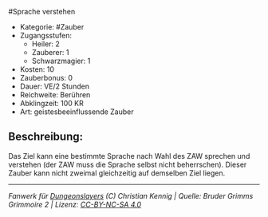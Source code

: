 #Sprache verstehen  
- Kategorie: #Zauber  
- Zugangsstufen:  
  - Heiler: 2  
  - Zauberer: 1  
  - Schwarzmagier: 1  
- Kosten: 10  
- Zauberbonus: 0  
- Dauer: VE/2 Stunden  
- Reichweite: Berühren  
- Abklingzeit: 100 KR  
- Art: geistesbeeinflussende Zauber     

## Beschreibung:
Das Ziel kann eine bestimmte Sprache nach Wahl des ZAW sprechen und verstehen (der ZAW muss die Sprache selbst nicht beherrschen). Dieser Zauber kann nicht zweimal gleichzeitig auf demselben Ziel liegen.


___
*Fanwerk für [Dungeonslayers](https://www.dungeonslayers.net/) (C) Christian Kennig | Quelle: Bruder Grimms Grimmoire 2 | Lizenz: [CC-BY-NC-SA 4.0](https://creativecommons.org/licenses/by-nc-sa/4.0/deed.de)*